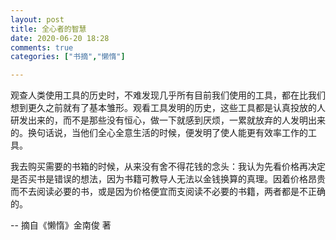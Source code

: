 ```yaml
---
layout: post
title: 全心者的智慧
date: 2020-06-20 18:28
comments: true
categories: ["书摘","懒惰"]

---
```


观查人类使用工具的历史时，不难发现几乎所有目前我们使用的工具，都在比我们想到更久之前就有了基本雏形。观看工具发明的历史，这些工具都是认真投放的人研发出来的，而不是那些没有恒心，做一下就感到厌烦，一累就放弃的人发明出来的。换句话说，当他们全心全意生活的时候，便发明了使人能更有效率工作的工具。

我去购买需要的书箱的时候，从来没有舍不得花钱的念头：我认为先看价格再决定是否买书是错误的想法，因为书籍可教导人无法以金钱换算的真理。因着价格昂贵而不去阅读必要的书，或是因为价格便宜而支阅读不必要的书籍，两者都是不正确的。

-- 摘自《懒惰》金南俊 著
